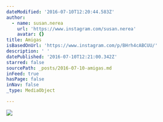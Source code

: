 ```yaml
---
dateModified: '2016-07-10T12:20:44.583Z'
author:
  - name: susan.nerea
    url: 'https://www.instagram.com/susan.nerea'
    avatar: {}
title: Amigas
isBasedOnUrl: 'https://www.instagram.com/p/BHrh4cABCUU/'
description: ' '
datePublished: '2016-07-10T12:21:00.342Z'
starred: false
sourcePath: _posts/2016-07-10-amigas.md
inFeed: true
hasPage: false
inNav: false
_type: MediaObject

---
```

![ ](https://scontent.cdninstagram.com/t51.2885-15/s640x640/sh0.08/e35/13652155_152774691811136_1427956196_n.jpg?ig_cache_key=MTI5MTI3NDczMjA2MjM4NTQyOA%3D%3D.2)